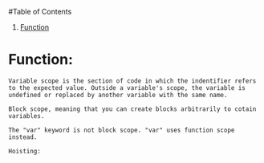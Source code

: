 #Table of Contents

1. [Function](#function)

# Function:
    Variable scope is the section of code in which the indentifier refers to the expected value. Outside a variable's scope, the variable is undefined or replaced by another variable with the same name.

    Block scope, meaning that you can create blocks arbitrarily to cotain variables.

    The "var" keyword is not block scope. "var" uses function scope instead.

    Hoisting:


